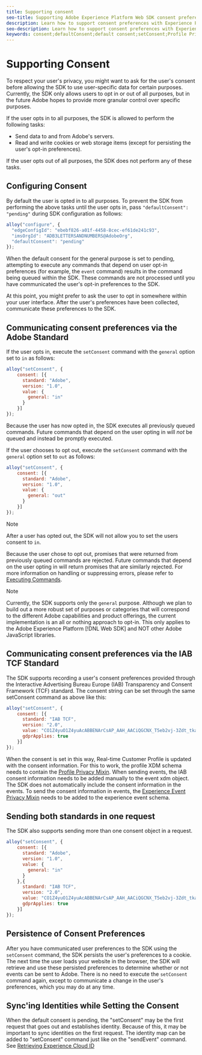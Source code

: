 ```yaml
---
title: Supporting consent
seo-title: Supporting Adobe Experience Platform Web SDK consent preference
description: Learn how to support consent preferences with Experience Platform Web SDK
seo-description: Learn how to support consent preferences with Experience Platform Web SDK
keywords: consent;defaultConsent;default consent;setConsent;Profile Privacy Mixin;Experience Event Privacy Mixin;Privacy Mixin;
---
```


# Supporting Consent

To respect your user's privacy, you might want to ask for the user's consent before allowing the SDK to use user-specific data for certain purposes. Currently, the SDK only allows users to opt in or out of all purposes, but in the future Adobe hopes to provide more granular control over specific purposes.

If the user opts in to all purposes, the SDK is allowed to perform the following tasks:

* Send data to and from Adobe's servers.
* Read and write cookies or web storage items (except for persisting the user's opt-in preferences).

If the user opts out of all purposes, the SDK does not perform any of these tasks.

## Configuring Consent

By default the user is opted in to all purposes. To prevent the SDK from performing the above tasks until the user opts in, pass `"defaultConsent": "pending"` during SDK configuration as follows:

```javascript
alloy("configure", {
  "edgeConfigId": "ebebf826-a01f-4458-8cec-ef61de241c93",
  "imsOrgId": "ADB3LETTERSANDNUMBERS@AdobeOrg",
  "defaultConsent": "pending"
});
```

When the default consent for the general purpose is set to pending, attempting to execute any commands that depend on user opt-in preferences (for example, the `event` command) results in the command being queued within the SDK. These commands are not processed until you have communicated the user's opt-in preferences to the SDK.

At this point, you might prefer to ask the user to opt in somewhere within your user interface. After the user's preferences have been collected, communicate these preferences to the SDK.

## Communicating consent preferences via the Adobe Standard

If the user opts in, execute the `setConsent` command with the `general` option set to `in` as follows:

```javascript
alloy("setConsent", {
    consent: [{
      standard: "Adobe",
      version: "1.0",
      value: {
        general: "in"
      }
    }]
});
```

Because the user has now opted in, the SDK executes all previously queued commands. Future commands that depend on the user opting in will _not_ be queued and instead be promptly executed.

If the user chooses to opt out, execute the `setConsent` command with the `general` option set to `out` as follows:

```javascript
alloy("setConsent", {
    consent: [{
      standard: "Adobe",
      version: "1.0",
      value: {
        general: "out"
      }
    }]
});
```

>[!NOTE]
>
>After a user has opted out, the SDK will not allow you to set the users consent to `in`.

Because the user chose to opt out, promises that were returned from previously queued commands are rejected. Future commands that depend on the user opting in will return promises that are similarly rejected. For more information on handling or suppressing errors, please refer to [Executing Commands](executing-commands.md).

>[!NOTE]
>
>Currently, the SDK supports only the `general` purpose. Although we plan to build out a more robust set of purposes or categories that will correspond to the different Adobe capabilities and product offerings, the current implementation is an all or nothing approach to opt-in.  This only applies to the Adobe Experience Platform [!DNL Web SDK] and NOT other Adobe JavaScript libraries.

## Communicating consent preferences via the IAB TCF Standard

The SDK supports recording a user's consent preferences provided through the Interactive Advertising Bureau Europe (IAB) Transparency and Consent Framework (TCF) standard. The consent string can be set through the same setConsent command as above like this:

```javascript
alloy("setConsent", {
    consent: [{
      standard: "IAB TCF",
      version: "2.0",
      value: "CO1Z4yuO1Z4yuAcABBENArCsAP_AAH_AACiQGCNX_T5eb2vj-3Zdt_tkaYwf55y3o-wzhhaIse8NwIeH7BoGP2MwvBX4JiQCGBAkkiKBAQdtHGhcCQABgIhRiTKMYk2MjzNKJLJAilsbe0NYCD9mnsHT3ZCY70--u__7P3fAwQgkwVLwCRIWwgJJs0ohTABCOICpBwCUEIQEClhoACAnYFAR6gAAAIDAACAAAAEEEBAIABAAAkIgAAAEBAKACIBAACAEaAhAARIEAsAJEgCAAVA0JACKIIQBCDgwCjlACAoAAAAA.YAAAAAAAAAAA",
      gdprApplies: true
    }]
});
```

When the consent is set in this way, Real-time Customer Profile is updated with the consent information. For this to work, the profile XDM schema needs to contain the [Profile Privacy Mixin](https://github.com/adobe/xdm/blob/master/docs/reference/context/profile-privacy.schema.md). When sending events, the IAB consent information needs to be added manually to the event xdm object. The SDK does not automatically include the consent information in the events. To send the consent information in events, the [Experience Event Privacy Mixin](https://github.com/adobe/xdm/blob/master/docs/reference/context/experienceevent-privacy.schema.md) needs to be added to the experience event schema.

## Sending both standards in one request

The SDK also supports sending more than one consent object in a request.

```javascript
alloy("setConsent", {
    consent: [{
      standard: "Adobe",
      version: "1.0",
      value: {
        general: "in"
      }
    },{
      standard: "IAB TCF",
      version: "2.0",
      value: "CO1Z4yuO1Z4yuAcABBENArCsAP_AAH_AACiQGCNX_T5eb2vj-3Zdt_tkaYwf55y3o-wzhhaIse8NwIeH7BoGP2MwvBX4JiQCGBAkkiKBAQdtHGhcCQABgIhRiTKMYk2MjzNKJLJAilsbe0NYCD9mnsHT3ZCY70--u__7P3fAwQgkwVLwCRIWwgJJs0ohTABCOICpBwCUEIQEClhoACAnYFAR6gAAAIDAACAAAAEEEBAIABAAAkIgAAAEBAKACIBAACAEaAhAARIEAsAJEgCAAVA0JACKIIQBCDgwCjlACAoAAAAA.YAAAAAAAAAAA",
      gdprApplies: true
    }]
});
```

## Persistence of Consent Preferences

After you have communicated user preferences to the SDK using the `setConsent` command, the SDK persists the user's preferences to a cookie. The next time the user loads your website in the browser, the SDK will retrieve and use these persisted preferences to determine whether or not events can be sent to Adobe. There is no need to execute the `setConsent` command again, except to communicate a change in the user's preferences, which you may do at any time.

## Sync'ing Identities while Setting the Consent

When the default consent is pending, the "setConsent" may be the first request that goes out and establishes identity. Because of this, it may be important to sync identities on the first request. The identity map can be added to "setConsent" command just like on the "sendEvent" command. See [Retrieving Experience Cloud ID](./identity.md)

